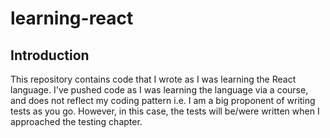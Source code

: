 # learning-react

## Introduction

This repository contains code that I wrote as I was learning the React language.  I've pushed code as I was learning the language via a course, and does not reflect my coding pattern i.e. I am a big proponent of writing tests as you go.  However, in this case, the tests will be/were written when I approached the testing chapter.
